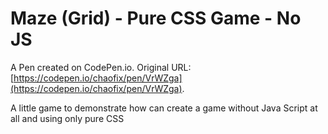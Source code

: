 # Maze (Grid) - Pure CSS Game - No JS

A Pen created on CodePen.io. Original URL: [https://codepen.io/chaofix/pen/VrWZga](https://codepen.io/chaofix/pen/VrWZga).

A little game to demonstrate how can create a game without Java Script at all and using only pure CSS